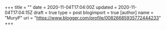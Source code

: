 +++
title = ""
date = 2020-11-04T17:04:00Z
updated = 2020-11-04T17:04:15Z
draft = true
type = post
blogimport = true 
[author]
	name = "MuryP"
	uri = "https://www.blogger.com/profile/00826685935772444233"
+++


